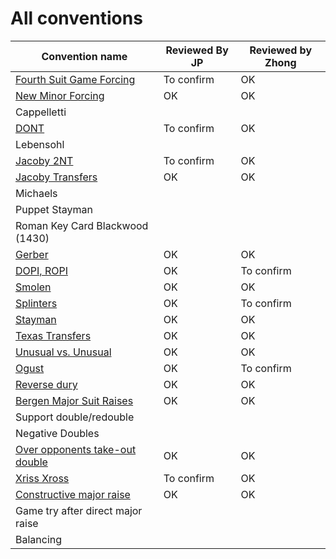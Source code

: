 # All conventions

| Convention name | Reviewed By JP | Reviewed by Zhong |
| --- | --- | --- |
| [Fourth Suit Game Forcing](fourth-suit-forcing.md) |To confirm | OK |
| [New Minor Forcing](new-minor-forcing.md) | OK | OK|
| Cappelletti | | |
| [DONT](dont.md) | To confirm | OK |
| Lebensohl | | |
| [Jacoby 2NT](jacoby-2nt.md) | To confirm | OK |
| [Jacoby Transfers](jacoby-transfers.md) | OK | OK |
| Michaels | | |
| Puppet Stayman | | |
| Roman Key Card Blackwood (1430) | | |
| [Gerber](gerber.md) | OK | OK|
| [DOPI, ROPI](dopi.md) | OK | To confirm |
| [Smolen](smolen.md) | OK |OK |
| [Splinters](spliters.md) | OK | To confirm  |
| [Stayman](stayman.md) | OK | OK |
| [Texas Transfers](texas-transfers.md) | OK |OK |
| [Unusual vs. Unusual](unusual-over-unusual.md) | OK |OK |
| [Ogust](ogust.md) | OK | To confirm |
| [Reverse dury](drury-reversed.md) | OK | OK |
| [Bergen Major Suit Raises](bergen.md) | OK | OK |
| Support double/redouble | | |
| Negative Doubles | | |
| [Over opponents take-out double](over-opponents-take-out-double.md) | OK | OK |
| [Xriss Xross](xriss-xross.md) | To confirm | OK |
| [Constructive major raise](constructive-major-raise.md) | OK | OK |
| Game try after direct major raise | | |
| Balancing | | |
